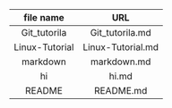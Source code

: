 

| **file name** |     **URL**     |
|:-------------:|:---------------:|
|  Git_tutorila | Git_tutorila.md |
|Linux-Tutorial |Linux-Tutorial.md|
|    markdown   |   markdown.md   |
|      hi       |      hi.md      | 
|    README     |    README.md    |
